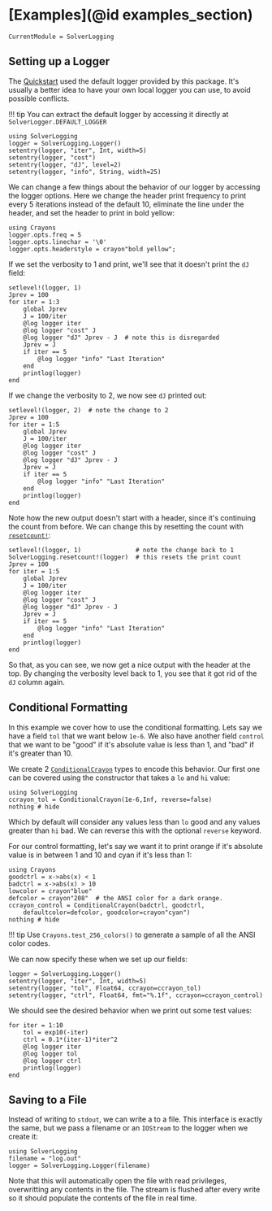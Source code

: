 # [Examples](@id examples_section)

```@meta
CurrentModule = SolverLogging
```

## Setting up a Logger
The [Quickstart](@ref) used the default logger provided by this package. It's 
usually a better idea to have your own local logger you can use, to avoid 
possible conflicts. 

!!! tip
    You can extract the default logger by accessing it directly at `SolverLogger.DEFAULT_LOGGER`

```@example quickstart; continue=true
using SolverLogging
logger = SolverLogging.Logger()
setentry(logger, "iter", Int, width=5)
setentry(logger, "cost")
setentry(logger, "dJ", level=2)
setentry(logger, "info", String, width=25)
```
We can change a few things about the behavior of our logger by accessing the 
logger options. Here we change the header print frequency to print every 5 
iterations instead of the default 10, eliminate the line under the header, and
set the header to print in bold yellow:

```@example quickstart; continue=false
using Crayons
logger.opts.freq = 5
logger.opts.linechar = '\0'
logger.opts.headerstyle = crayon"bold yellow";
```

If we set the verbosity to 1 and print, we'll see that it doesn't print the `dJ`
field:

```
setlevel!(logger, 1)
Jprev = 100
for iter = 1:3
    global Jprev
    J = 100/iter
    @log logger iter
    @log logger "cost" J
    @log logger "dJ" Jprev - J  # note this is disregarded
    Jprev = J
    if iter == 5
        @log logger "info" "Last Iteration"
    end
    printlog(logger)
end
```
If we change the verbosity to 2, we now see `dJ` printed out:
```
setlevel!(logger, 2)  # note the change to 2
Jprev = 100
for iter = 1:5
    global Jprev
    J = 100/iter
    @log logger iter
    @log logger "cost" J
    @log logger "dJ" Jprev - J
    Jprev = J
    if iter == 5
        @log logger "info" "Last Iteration"
    end
    printlog(logger)
end
```
Note how the new output doesn't start with a header, since it's continuing the 
count from before. We can change this by resetting the count with [`resetcount!`](@ref):
```
setlevel!(logger, 1)               # note the change back to 1
SolverLogging.resetcount!(logger)  # this resets the print count
Jprev = 100
for iter = 1:5
    global Jprev
    J = 100/iter
    @log logger iter
    @log logger "cost" J
    @log logger "dJ" Jprev - J
    Jprev = J
    if iter == 5
        @log logger "info" "Last Iteration"
    end
    printlog(logger)
end
```
So that, as you can see, we now get a nice output with the header at the top. By 
changing the verbosity level back to 1, you see that it got rid of the `dJ` column 
again.

## Conditional Formatting
In this example we cover how to use the conditional formatting. Lets say we have a
field `tol` that we want below `1e-6`. We also have another field `control` that 
we want to be "good" if it's absolute value is less than 1, and "bad" if it's 
greater than 10.

We create 2 [`ConditionalCrayon`](@ref) types to encode this behavior. Our first one
can be covered using the constructor that takes a `lo` and `hi` value:
```
using SolverLogging
ccrayon_tol = ConditionalCrayon(1e-6,Inf, reverse=false)
nothing # hide
```
Which by default will consider any values less than `lo` good and any values greater
than `hi` bad. We can reverse this with the optional `reverse` keyword.

For our control formatting, let's say we want it to print orange if it's absolute 
value is in between 1 and 10 and cyan if it's less than 1:

```
using Crayons
goodctrl = x->abs(x) < 1 
badctrl = x->abs(x) > 10
lowcolor = crayon"blue"
defcolor = crayon"208"  # the ANSI color for a dark orange. 
ccrayon_control = ConditionalCrayon(badctrl, goodctrl, 
    defaultcolor=defcolor, goodcolor=crayon"cyan")
nothing # hide
```

!!! tip
    Use `Crayons.test_256_colors()` to generate a sample of all the ANSI color codes.

We can now specify these when we set up our fields:
```
logger = SolverLogging.Logger()
setentry(logger, "iter", Int, width=5)
setentry(logger, "tol", Float64, ccrayon=ccrayon_tol)
setentry(logger, "ctrl", Float64, fmt="%.1f", ccrayon=ccrayon_control)
```
We should see the desired behavior when we print out some test values:
```
for iter = 1:10
    tol = exp10(-iter)
    ctrl = 0.1*(iter-1)*iter^2
    @log logger iter
    @log logger tol
    @log logger ctrl
    printlog(logger)
end
``` 


## Saving to a File
Instead of writing to `stdout`, we can write a to a file. This interface is exactly
the same, but we pass a filename or an `IOStream` to the logger when we create it:
```
using SolverLogging
filename = "log.out"
logger = SolverLogging.Logger(filename)
```
Note that this will automatically open the file with read privileges, overwritting 
any contents in the file. The stream is flushed after every write so it should 
populate the contents of the file in real time.